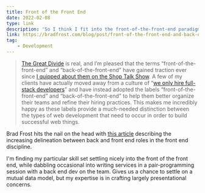 ```yaml
---
title: Front of the Front End
date: 2022-02-08
type: link
description: 'So I think I fit into the front-of-the-front-end paradigm when it comes to my career.'
link: https://bradfrost.com/blog/post/front-of-the-front-end-and-back-of-the-front-end-web-development/
tag:
    - Development
---
```


> [The Great Divide](https://css-tricks.com/the-great-divide/) is real, and I’m pleased that the terms “front-of-the-front-end” and “back-of-the-front-end” have gained traction ever since [I quipped about them on the Shop Talk Show](https://shoptalkshow.com/334/). A few of my clients have actually moved away from a culture of “[we only hire full-stack developers](http://bradfrost.com/blog/post/full-stack-developers/)” and have instead adopted the labels “front-of-the-front-end” and “back-of-the-front-end” to help them better organize their teams and refine their hiring practices. This makes me incredibly happy as these labels provide a much-needed distinction between the types of web development that need to occur in order to build successful web things.

Brad Frost hits the nail on the head with [this article](https://bradfrost.com/blog/post/front-of-the-front-end-and-back-of-the-front-end-web-development/) describing the increasing delineation between back and front end roles in the front end discipline.

I'm finding my particular skill set settling nicely into the front of the front end, while dabbling occasional into writing services in a pair-programming session with a back end dev on the team. Gives us a chance to settle on a mutual data model, but my expertise is in crafting largely presentational concerns.
